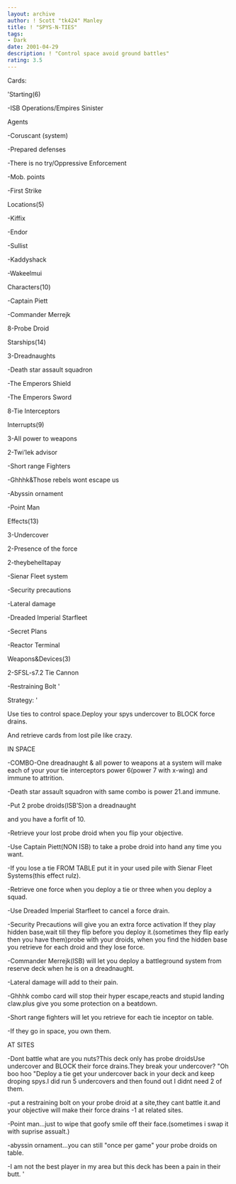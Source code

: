 ```yaml
---
layout: archive
author: ! Scott "tk424" Manley
title: ! "SPYS-N-TIES"
tags:
- Dark
date: 2001-04-29
description: ! "Control space avoid ground battles"
rating: 3.5
---
```

Cards: 

'Starting(6)

-ISB Operations/Empires Sinister

Agents

-Coruscant (system)

-Prepared defenses

-There is no try/Oppressive Enforcement

-Mob. points

-First Strike


Locations(5)

-Kiffix

-Endor

-Sullist

-Kaddyshack

-Wakeelmui


Characters(10)

-Captain Piett

-Commander Merrejk

8-Probe Droid


Starships(14)

3-Dreadnaughts

-Death star assault squadron

-The Emperors Shield

-The Emperors Sword

8-Tie Interceptors


Interrupts(9)

3-All power to weapons

2-Twi’lek advisor

-Short range Fighters

-Ghhhk&Those rebels wont escape us

-Abyssin ornament

-Point Man


Effects(13)

3-Undercover

2-Presence of the force

2-theybehelltapay

-Sienar Fleet system

-Security precautions

-Lateral damage

-Dreaded Imperial Starfleet

-Secret Plans

-Reactor Terminal


Weapons&Devices(3)

2-SFSL-s7.2 Tie Cannon

-Restraining Bolt '

Strategy: '

Use ties to control space.Deploy your spys undercover to BLOCK force drains.

And retrieve cards from lost pile like crazy.


IN SPACE

-COMBO-One dreadnaught & all power to weapons at a system will make each of your your tie interceptors power 6(power 7 with x-wing) and immune to attrition.

-Death star assault squadron with same combo is power 21.and immune.

-Put 2 probe droids(ISB’S)on a dreadnaught

and you have a forfit of 10.

-Retrieve your lost probe droid when you flip your objective.

-Use Captain Piett(NON ISB) to take a probe droid into hand any time you want.

-If you lose a tie FROM TABLE put it in your used pile with Sienar Fleet Systems(this effect rulz).

-Retrieve one force when you deploy a tie or three when you deploy a squad.

-Use Dreaded Imperial Starfleet to cancel a force drain.

-Security Precautions will give you an extra force activation If they play hidden base,wait till they flip before you deploy it.(sometimes they flip early then you have them)probe with your droids, when you find the hidden base you retrieve for each droid and they lose force.

-Commander Merrejk(ISB) will let you deploy a battleground system from reserve deck when he is on a dreadnaught.

-Lateral damage will add to their pain.

-Ghhhk combo card will stop their hyper escape,reacts and stupid landing claw.plus give you some protection on a beatdown.

-Short range fighters will let you retrieve for each tie inceptor on table.

-If they go in space, you own them.

AT SITES

-Dont battle what are you nuts?This deck only has probe droidsUse undercover and BLOCK their force drains.They break your undercover? "Oh boo hoo "Deploy a tie get your undercover back in your deck and keep droping spys.I did run 5 undercovers and then found out I didnt need 2 of them.

-put a restraining bolt on your probe droid at a site,they cant battle it.and your objective will make their force drains -1 at related sites.

-Point man...just to wipe that goofy smile off their face.(sometimes i swap it with suprise assualt.)

-abyssin ornament...you can still "once per game" your probe droids on table.

-I am not the best player in my area but this deck has been a pain in their butt. '